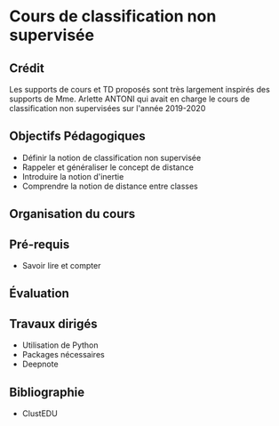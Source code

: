 # Cours de classification non supervisée

## Crédit

Les supports de cours et TD proposés sont très largement inspirés des supports de Mme. Arlette
ANTONI qui avait en charge le cours de classification non supervisées sur l'année 2019-2020


## Objectifs Pédagogiques

- Définir la notion de classification non supervisée
- Rappeler et généraliser le concept de distance
- Introduire la notion d'inertie
- Comprendre la notion de distance entre classes

## Organisation du cours

<!-- - Le module s'étend sur les périodes 1 et 2 du cursus -->
<!-- - 6 heures (2 sessions de 3 heures) de travaux dirigés sur chaque période -->
<!-- - Ressources pédagogiques : https://moodle.univ-ubs.fr/course/view.php?id=6476 -->


## Pré-requis

- Savoir lire et compter

## Évaluation

<!-- - Un quiz à la fin de la première période -->
<!-- - Participation à un challenge data en fin de période 2 : -->
<!--   - Remise d'un rapport synthétique + code =Python= (/notebook/) -->
<!--   - Restitution orale  -->

## Travaux dirigés

- Utilisation de Python
- Packages nécessaires
- Deepnote


## Bibliographie

- ClustEDU
